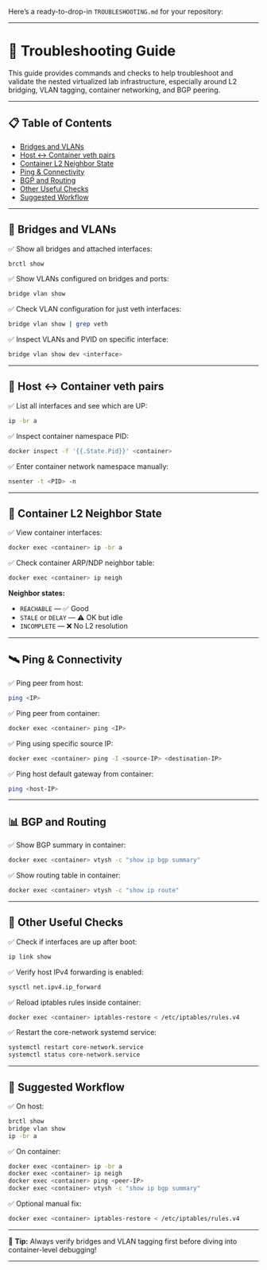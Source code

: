 Here’s a ready-to-drop-in `TROUBLESHOOTING.md` for your repository:

---

# 🧰 Troubleshooting Guide

This guide provides commands and checks to help troubleshoot and validate the nested virtualized lab infrastructure, especially around L2 bridging, VLAN tagging, container networking, and BGP peering.

---

## 📋 Table of Contents

* [Bridges and VLANs](#bridges-and-vlans)
* [Host ↔ Container veth pairs](#host-↔-container-veth-pairs)
* [Container L2 Neighbor State](#container-l2-neighbor-state)
* [Ping & Connectivity](#ping--connectivity)
* [BGP and Routing](#bgp-and-routing)
* [Other Useful Checks](#other-useful-checks)
* [Suggested Workflow](#suggested-workflow)

---

## 🌉 Bridges and VLANs

✅ Show all bridges and attached interfaces:

```bash
brctl show
```

✅ Show VLANs configured on bridges and ports:

```bash
bridge vlan show
```

✅ Check VLAN configuration for just veth interfaces:

```bash
bridge vlan show | grep veth
```

✅ Inspect VLANs and PVID on specific interface:

```bash
bridge vlan show dev <interface>
```

---

## 🔗 Host ↔ Container veth pairs

✅ List all interfaces and see which are UP:

```bash
ip -br a
```

✅ Inspect container namespace PID:

```bash
docker inspect -f '{{.State.Pid}}' <container>
```

✅ Enter container network namespace manually:

```bash
nsenter -t <PID> -n
```

---

## 📶 Container L2 Neighbor State

✅ View container interfaces:

```bash
docker exec <container> ip -br a
```

✅ Check container ARP/NDP neighbor table:

```bash
docker exec <container> ip neigh
```

**Neighbor states:**

* `REACHABLE` — ✅ Good
* `STALE` or `DELAY` — ⚠️ OK but idle
* `INCOMPLETE` — ❌ No L2 resolution

---

## 🛰️ Ping & Connectivity

✅ Ping peer from host:

```bash
ping <IP>
```

✅ Ping peer from container:

```bash
docker exec <container> ping <IP>
```

✅ Ping using specific source IP:

```bash
docker exec <container> ping -I <source-IP> <destination-IP>
```

✅ Ping host default gateway from container:

```bash
ping <host-IP>
```

---

## 📊 BGP and Routing

✅ Show BGP summary in container:

```bash
docker exec <container> vtysh -c "show ip bgp summary"
```

✅ Show routing table in container:

```bash
docker exec <container> vtysh -c "show ip route"
```

---

## 📝 Other Useful Checks

✅ Check if interfaces are up after boot:

```bash
ip link show
```

✅ Verify host IPv4 forwarding is enabled:

```bash
sysctl net.ipv4.ip_forward
```

✅ Reload iptables rules inside container:

```bash
docker exec <container> iptables-restore < /etc/iptables/rules.v4
```

✅ Restart the core-network systemd service:

```bash
systemctl restart core-network.service
systemctl status core-network.service
```

---

## 🧭 Suggested Workflow

✅ On host:

```bash
brctl show
bridge vlan show
ip -br a
```

✅ On container:

```bash
docker exec <container> ip -br a
docker exec <container> ip neigh
docker exec <container> ping <peer-IP>
docker exec <container> vtysh -c "show ip bgp summary"
```

✅ Optional manual fix:

```bash
docker exec <container> iptables-restore < /etc/iptables/rules.v4
```

---

🎯 **Tip:** Always verify bridges and VLAN tagging first before diving into container-level debugging!

---
